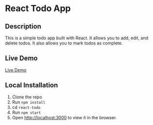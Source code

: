 # React Todo App
## Description
This is a simple todo app built with React. It allows you to add, edit, and delete todos. It also allows you to mark todos as complete.

## Live Demo
[Live Demo](https://mohitur-todo.netlify.app/)

## Local Installation
1. Clone the repo
2. Run `npm install`
3. cd  `react-todo`
3. Run `npm start`
4. Open [http://localhost:3000](http://localhost:3000) to view it in the browser.